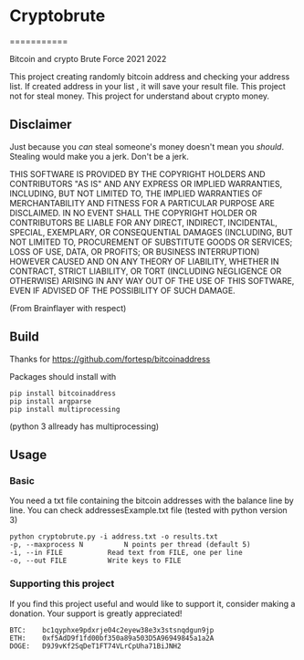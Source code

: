 # Cryptobrute
===========

Bitcoin and crypto Brute Force 2021 2022 

This project creating randomly bitcoin address and checking your address list. If created address in your list , it will save your result file. 
This project not for steal money. This project for understand about crypto money.

Disclaimer
----------
Just because you *can* steal someone's money doesn't mean you *should*.
Stealing would make you a jerk. Don't be a jerk.

THIS SOFTWARE IS PROVIDED BY THE COPYRIGHT HOLDERS AND CONTRIBUTORS "AS IS"
AND ANY EXPRESS OR IMPLIED WARRANTIES, INCLUDING, BUT NOT LIMITED TO, THE
IMPLIED WARRANTIES OF MERCHANTABILITY AND FITNESS FOR A PARTICULAR PURPOSE
ARE DISCLAIMED. IN NO EVENT SHALL THE COPYRIGHT HOLDER OR CONTRIBUTORS BE
LIABLE FOR ANY DIRECT, INDIRECT, INCIDENTAL, SPECIAL, EXEMPLARY, OR
CONSEQUENTIAL DAMAGES (INCLUDING, BUT NOT LIMITED TO, PROCUREMENT OF
SUBSTITUTE GOODS OR SERVICES; LOSS OF USE, DATA, OR PROFITS; OR BUSINESS
INTERRUPTION) HOWEVER CAUSED AND ON ANY THEORY OF LIABILITY, WHETHER IN
CONTRACT, STRICT LIABILITY, OR TORT (INCLUDING NEGLIGENCE OR OTHERWISE)
ARISING IN ANY WAY OUT OF THE USE OF THIS SOFTWARE, EVEN IF ADVISED OF THE
POSSIBILITY OF SUCH DAMAGE.

(From Brainflayer with respect)

Build
--------

Thanks for https://github.com/fortesp/bitcoinaddress 

Packages should install with

```
pip install bitcoinaddress
pip install argparse
pip install multiprocessing
```
(python 3 allready has multiprocessing)

Usage
-----

### Basic
You need a txt file containing the bitcoin addresses with the balance line by line.
You can check addressesExample.txt file
(tested with python version 3)
```
python cryptobrute.py -i address.txt -o results.txt
-p, --maxprocess N          N points per thread (default 5)
-i, --in FILE           Read text from FILE, one per line
-o, --out FILE          Write keys to FILE
```

### Supporting this project

If you find this project useful and would like to support it, consider making a donation. Your support is greatly appreciated!


```
BTC:	bc1qyphxe9pdxrje04c2eyew38e3x3stsnqdgun9jp
ETH:	0xf5AdD9f1fd00bf350a89a503D5A96949845a1a2A
DOGE:	D9J9vKf2SqDeT1FT74VLrCpUha71BiJNH2
```
